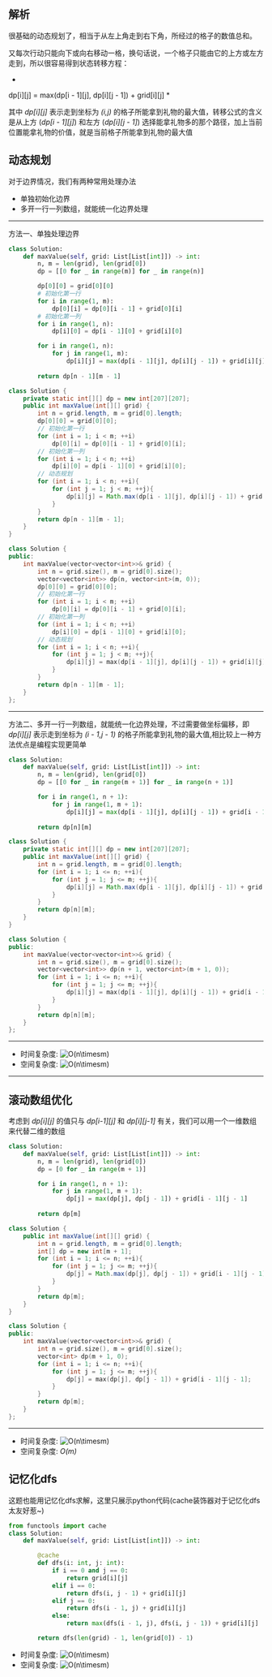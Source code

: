 ## 解析

很基础的动态规划了，相当于从左上角走到右下角，所经过的格子的数值总和。

又每次行动只能向下或向右移动一格，换句话说，一个格子只能由它的上方或左方走到，所以很容易得到状态转移方程：

*
dp[i][j] = max(dp[i - 1][j], dp[i][j - 1]) + grid[i][j]
*

其中 *dp[i][j]* 表示走到坐标为 *(i,j)* 的格子所能拿到礼物的最大值，转移公式的含义是从上方 (*dp[i - 1][j]*) 和左方 (*dp[i][j - 1]*) 选择能拿礼物多的那个路径，加上当前位置能拿礼物的价值，就是当前格子所能拿到礼物的最大值

## 动态规划

对于边界情况，我们有两种常用处理办法

- 单独初始化边界
- 多开一行一列数组，就能统一化边界处理

---

方法一、单独处理边界

```python []
class Solution:
    def maxValue(self, grid: List[List[int]]) -> int:
        n, m = len(grid), len(grid[0])
        dp = [[0 for _ in range(m)] for _ in range(n)]

        dp[0][0] = grid[0][0]
        # 初始化第一行
        for i in range(1, m):
            dp[0][i] = dp[0][i - 1] + grid[0][i]
        # 初始化第一列
        for i in range(1, n):
            dp[i][0] = dp[i - 1][0] + grid[i][0]

        for i in range(1, n):
            for j in range(1, m):
                dp[i][j] = max(dp[i - 1][j], dp[i][j - 1]) + grid[i][j]
        
        return dp[n - 1][m - 1]
```
```java []
class Solution {
    private static int[][] dp = new int[207][207];
    public int maxValue(int[][] grid) {
        int n = grid.length, m = grid[0].length;
        dp[0][0] = grid[0][0];
        // 初始化第一行
        for (int i = 1; i < m; ++i)
            dp[0][i] = dp[0][i - 1] + grid[0][i];
        // 初始化第一列
        for (int i = 1; i < n; ++i)
            dp[i][0] = dp[i - 1][0] + grid[i][0];
        // 动态规划
        for (int i = 1; i < n; ++i){
            for (int j = 1; j < m; ++j){
                dp[i][j] = Math.max(dp[i - 1][j], dp[i][j - 1]) + grid[i][j];
            }
        }
        return dp[n - 1][m - 1];
    }
}
```
```cpp []
class Solution {
public:
    int maxValue(vector<vector<int>>& grid) {
        int n = grid.size(), m = grid[0].size();
        vector<vector<int>> dp(n, vector<int>(m, 0));
        dp[0][0] = grid[0][0];
        // 初始化第一行
        for (int i = 1; i < m; ++i)
            dp[0][i] = dp[0][i - 1] + grid[0][i];
        // 初始化第一列
        for (int i = 1; i < n; ++i)
            dp[i][0] = dp[i - 1][0] + grid[i][0];
        // 动态规划
        for (int i = 1; i < n; ++i){
            for (int j = 1; j < m; ++j){
                dp[i][j] = max(dp[i - 1][j], dp[i][j - 1]) + grid[i][j];
            }
        }
        return dp[n - 1][m - 1];
    }
};
```

---

方法二、多开一行一列数组，就能统一化边界处理，不过需要做坐标偏移，即 *dp[i][j]* 表示走到坐标为 *(i - 1,j - 1)* 的格子所能拿到礼物的最大值,相比较上一种方法优点是编程实现更简单

```python []
class Solution:
    def maxValue(self, grid: List[List[int]]) -> int:
        n, m = len(grid), len(grid[0])
        dp = [[0 for _ in range(m + 1)] for _ in range(n + 1)]

        for i in range(1, n + 1):
            for j in range(1, m + 1):
                dp[i][j] = max(dp[i - 1][j], dp[i][j - 1]) + grid[i - 1][j - 1]
        
        return dp[n][m]
```

```java []
class Solution {
    private static int[][] dp = new int[207][207];
    public int maxValue(int[][] grid) {
        int n = grid.length, m = grid[0].length;
        for (int i = 1; i <= n; ++i){
            for (int j = 1; j <= m; ++j){
                dp[i][j] = Math.max(dp[i - 1][j], dp[i][j - 1]) + grid[i - 1][j - 1];
            }
        }
        return dp[n][m];
    }
}
```

```cpp []
class Solution {
public:
    int maxValue(vector<vector<int>>& grid) {
        int n = grid.size(), m = grid[0].size();
        vector<vector<int>> dp(n + 1, vector<int>(m + 1, 0));
        for (int i = 1; i <= n; ++i){
            for (int j = 1; j <= m; ++j){
                dp[i][j] = max(dp[i - 1][j], dp[i][j - 1]) + grid[i - 1][j - 1];
            }
        }
        return dp[n][m];
    }
};
```

---

- 时间复杂度: ![O(n\timesm) ](./p__O_n_times_m__.png) 
- 空间复杂度: ![O(n\timesm) ](./p__O_n_times_m__.png) 

---

## 滚动数组优化

考虑到 *dp[i][j]* 的值只与 *dp[i-1][j]* 和 *dp[i][j-1]* 有关，我们可以用一个一维数组来代替二维的数组

```python []
class Solution:
    def maxValue(self, grid: List[List[int]]) -> int:
        n, m = len(grid), len(grid[0])
        dp = [0 for _ in range(m + 1)]

        for i in range(1, n + 1):
            for j in range(1, m + 1):
                dp[j] = max(dp[j], dp[j - 1]) + grid[i - 1][j - 1]
        
        return dp[m]
```

```java []
class Solution {
    public int maxValue(int[][] grid) {
        int n = grid.length, m = grid[0].length;
        int[] dp = new int[m + 1];
        for (int i = 1; i <= n; ++i){
            for (int j = 1; j <= m; ++j){
                dp[j] = Math.max(dp[j], dp[j - 1]) + grid[i - 1][j - 1];
            }
        }
        return dp[m];
    }
}
```

```cpp []
class Solution {
public:
    int maxValue(vector<vector<int>>& grid) {
        int n = grid.size(), m = grid[0].size();
        vector<int> dp(m + 1, 0);
        for (int i = 1; i <= n; ++i){
            for (int j = 1; j <= m; ++j){
                dp[j] = max(dp[j], dp[j - 1]) + grid[i - 1][j - 1];
            }
        }
        return dp[m];
    }
};
```

---

- 时间复杂度: ![O(n\timesm) ](./p__O_n_times_m__.png) 
- 空间复杂度: *O(m)*

## 记忆化dfs

这题也能用记忆化dfs求解，这里只展示python代码(cache装饰器对于记忆化dfs太友好惹~)

```python []
from functools import cache
class Solution:
    def maxValue(self, grid: List[List[int]]) -> int:

        @cache
        def dfs(i: int, j: int):
            if i == 0 and j == 0:
                return grid[i][j]
            elif i == 0:
                return dfs(i, j - 1) + grid[i][j]
            elif j == 0:
                return dfs(i - 1, j) + grid[i][j]
            else:
                return max(dfs(i - 1, j), dfs(i, j - 1)) + grid[i][j]

        return dfs(len(grid) - 1, len(grid[0]) - 1)
```

- 时间复杂度: ![O(n\timesm) ](./p__O_n_times_m__.png) 
- 空间复杂度: ![O(n\timesm) ](./p__O_n_times_m__.png) 

